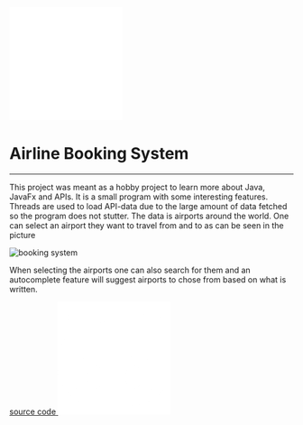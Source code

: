 <a href="projects.html" class="backButton">
  <img src="images/whitearrowleft.png" alt="back arrow">
</a>

# Airline Booking System
---

This project was meant as a hobby project to learn more about Java, JavaFx and APIs. It is a small program with some interesting features. Threads are used to load API-data 
due to the large amount of data fetched so the program does not stutter. The data is airports around the world. One can select an airport they want to travel from and to as can be
seen in the picture

<img src="https://user-images.githubusercontent.com/21344056/118495832-dd54e980-b723-11eb-9c9d-1c594b863517.png" alt="booking system" class="previewImage">

When selecting the airports one can also search for them and an autocomplete feature will suggest airports to chose from based on what is written.


<a href="https://github.com/Cladnic/AirlineSystem" target="_blank" class="repository">
    <span>source code</span>
    <img src="images/whitegithubbtnimg.png" alt="github image">
</a>